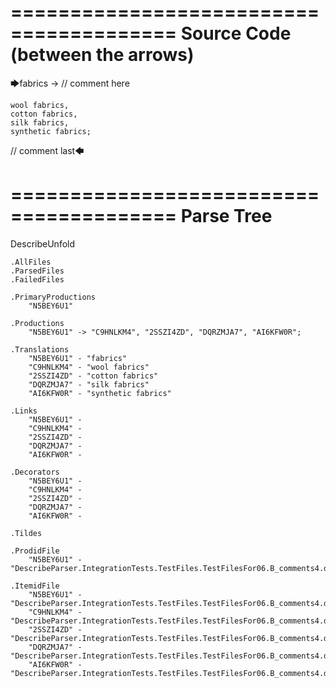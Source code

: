 ========================================
Source Code (between the arrows)
========================================

🡆fabrics -> // comment here

    wool fabrics,
    cotton fabrics,
    silk fabrics,
    synthetic fabrics;

// comment last🡄

========================================
Parse Tree
========================================
DescribeUnfold

    .AllFiles
    .ParsedFiles
    .FailedFiles

    .PrimaryProductions
        "N5BEY6U1" 

    .Productions
        "N5BEY6U1" -> "C9HNLKM4", "2SSZI4ZD", "DQRZMJA7", "AI6KFW0R";

    .Translations
        "N5BEY6U1" - "fabrics"
        "C9HNLKM4" - "wool fabrics"
        "2SSZI4ZD" - "cotton fabrics"
        "DQRZMJA7" - "silk fabrics"
        "AI6KFW0R" - "synthetic fabrics"

    .Links
        "N5BEY6U1" - 
        "C9HNLKM4" - 
        "2SSZI4ZD" - 
        "DQRZMJA7" - 
        "AI6KFW0R" - 

    .Decorators
        "N5BEY6U1" - 
        "C9HNLKM4" - 
        "2SSZI4ZD" - 
        "DQRZMJA7" - 
        "AI6KFW0R" - 

    .Tildes

    .ProdidFile
        "N5BEY6U1" - "DescribeParser.IntegrationTests.TestFiles.TestFilesFor06.B_comments4.ds"

    .ItemidFile
        "N5BEY6U1" - "DescribeParser.IntegrationTests.TestFiles.TestFilesFor06.B_comments4.ds"
        "C9HNLKM4" - "DescribeParser.IntegrationTests.TestFiles.TestFilesFor06.B_comments4.ds"
        "2SSZI4ZD" - "DescribeParser.IntegrationTests.TestFiles.TestFilesFor06.B_comments4.ds"
        "DQRZMJA7" - "DescribeParser.IntegrationTests.TestFiles.TestFilesFor06.B_comments4.ds"
        "AI6KFW0R" - "DescribeParser.IntegrationTests.TestFiles.TestFilesFor06.B_comments4.ds"

